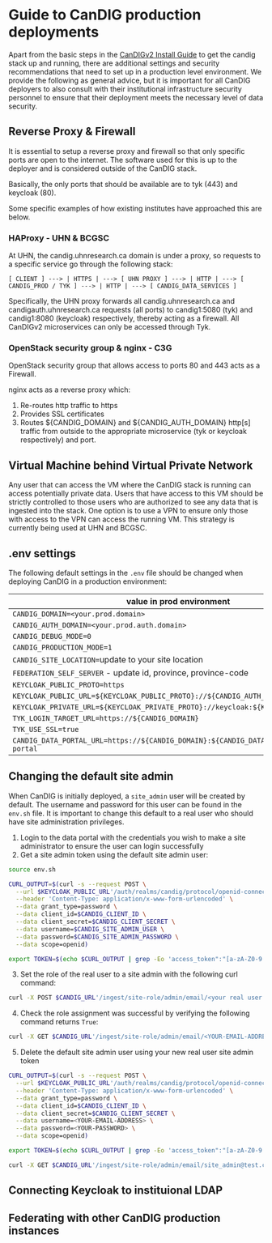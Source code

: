 # Guide to CanDIG production deployments

Apart from the basic steps in the [CanDIGv2 Install Guide](install-candig.md) to get the candig stack up and running, there are additional settings and security recommendations that need to set up in a production level environment. We provide the following as general advice, but it is important for all CanDIG deployers to also consult with their institutional infrastructure security personnel to ensure that their deployment meets the necessary level of data security.

## Reverse Proxy & Firewall

It is essential to setup a reverse proxy and firewall so that only specific ports are open to the internet. The software used for this is up to the deployer and is considered outside of the CanDIG stack. 

Basically, the only ports that should be available are to tyk (443) and keycloak (80).

Some specific examples of how existing institutes have approached this are below.

### HAProxy - UHN & BCGSC

At UHN, the candig.uhnresearch.ca domain is under a proxy, so requests to a specific service go through the following stack:

```
[ CLIENT ] ---> | HTTPS | ---> [ UHN PROXY ] ---> | HTTP | ---> [ CANDIG_PROD / TYK ] ---> | HTTP | ---> [ CANDIG_DATA_SERVICES ]
```

Specifically, the UHN proxy forwards all candig.uhnresearch.ca and candigauth.uhnresearch.ca requests (all ports) to candig1:5080 (tyk) and candig1:8080 (keycloak) respectively, thereby acting as a firewall.  All CanDIGv2 microservices can only be accessed through Tyk.

### OpenStack security group & nginx - C3G

 OpenStack security group that allows access to ports 80 and 443 acts as a Firewall.

 nginx acts as a reverse proxy which:
 1. Re-routes http traffic to https
 2. Provides SSL certificates
 3. Routes ${CANDIG_DOMAIN} and ${CANDIG_AUTH_DOMAIN} http[s] traffic from outside to the appropriate microservice (tyk or keycloak respectively) and port.

## Virtual Machine behind Virtual Private Network

Any user that can access the VM where the CanDIG stack is running can access potentially private data. Users that have access to this VM should be strictly controlled to those users who are authorized to see any data that is ingested into the stack. One option is to use a VPN to ensure only those with access to the VPN can access the running VM. This strategy is currently being used at UHN and BCGSC.

## .env settings

The following default settings in the `.env` file should be changed when deploying CanDIG in a production environment:

| value in prod environment                                                                | function |
|------------------------------------------------------------------------------------------|----------|
| `CANDIG_DOMAIN=<your.prod.domain>`                                                       |          |
| `CANDIG_AUTH_DOMAIN=<your.prod.auth.domain>`                                             |          |
| `CANDIG_DEBUG_MODE=0`                                                                    |          |
| `CANDIG_PRODUCTION_MODE=1`                                                               |          |
| `CANDIG_SITE_LOCATION=`update to your site location                                              |          |
| `FEDERATION_SELF_SERVER` - update id, province, province-code                                                       |          |
| `KEYCLOAK_PUBLIC_PROTO=https`                                                            |          |
| `KEYCLOAK_PUBLIC_URL=${KEYCLOAK_PUBLIC_PROTO}://${CANDIG_AUTH_DOMAIN}`                   |          |
| `KEYCLOAK_PRIVATE_URL=${KEYCLOAK_PRIVATE_PROTO}://keycloak:${KEYCLOAK_PORT}`             |          |
| `TYK_LOGIN_TARGET_URL=https://${CANDIG_DOMAIN}`                                          |          |
| `TYK_USE_SSL=true`                                                                       |          |
| `CANDIG_DATA_PORTAL_URL=https://${CANDIG_DOMAIN}:${CANDIG_DATA_PORTAL_PORT}/data-portal` |          |

## Changing the default site admin

When CanDIG is initially deployed, a `site_admin` user will be created by default. The username and password for this user can be found in the `env.sh` file. It is important to change this default to a real user who should have site administration privileges. 

1. Login to the data portal with the credentials you wish to make a site administrator to ensure the user can login successfully
2. Get a site admin token using the default site admin user:
```bash
source env.sh
```

```bash
CURL_OUTPUT=$(curl -s --request POST \
  --url $KEYCLOAK_PUBLIC_URL'/auth/realms/candig/protocol/openid-connect/token' \
  --header 'Content-Type: application/x-www-form-urlencoded' \
  --data grant_type=password \
  --data client_id=$CANDIG_CLIENT_ID \
  --data client_secret=$CANDIG_CLIENT_SECRET \
  --data username=$CANDIG_SITE_ADMIN_USER \
  --data password=$CANDIG_SITE_ADMIN_PASSWORD \
  --data scope=openid)
```

```bash
export TOKEN=$(echo $CURL_OUTPUT | grep -Eo 'access_token":"[a-zA-Z0-9._\-]+' | cut -d '"' -f3)
```

3. Set the role of the real user to a site admin with the following curl command:

```bash
curl -X POST $CANDIG_URL'/ingest/site-role/admin/email/<your real user email>' -H 'Authorization: Bearer '$TOKEN
```

4. Check the role assignment was successful by verifying the following command returns `True`:

```bash
curl -X GET $CANDIG_URL'/ingest/site-role/admin/email/<YOUR-EMAIL-ADDRESS>' -H 'Authorization: Bearer '$TOKEN
```

5. Delete the default site admin user using your new real user site admin token

```bash
CURL_OUTPUT=$(curl -s --request POST \
  --url $KEYCLOAK_PUBLIC_URL'/auth/realms/candig/protocol/openid-connect/token' \
  --header 'Content-Type: application/x-www-form-urlencoded' \
  --data grant_type=password \
  --data client_id=$CANDIG_CLIENT_ID \
  --data client_secret=$CANDIG_CLIENT_SECRET \
  --data username=<YOUR-EMAIL-ADDRESS> \
  --data password=<YOUR-PASSWORD> \
  --data scope=openid)
```

```bash
export TOKEN=$(echo $CURL_OUTPUT | grep -Eo 'access_token":"[a-zA-Z0-9._\-]+' | cut -d '"' -f3)
```

```bash
curl -X GET $CANDIG_URL'/ingest/site-role/admin/email/site_admin@test.ca' -H 'Authorization: Bearer '$TOKEN
```


## Connecting Keycloak to instituional LDAP


## Federating with other CanDIG production instances

